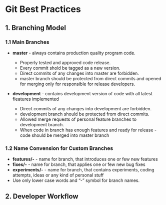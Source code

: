 # Git Best Practices

## 1. Branching Model

### 1.1 Main Branches

* **master** - always contains production quality program code.
  * Properly tested and approved code release.
  * Every commit shold be tagged as a new version.
  * Direct commits of any changes into master are forbidden.
  * master branch should be protected from direct commits and opened for merging only for responsible for release developers.


* **development** - contains development version of code with all latest fieatures implemented
  * Direct commits of any changes into development are forbidden.
  * development branch should be protected from direct commits.
  * Allowed merge requests of personal feature branches to development branch.
  * When code in branch has enough features and ready for release - code should be merged into master branch


### 1.2 Name Convension for Custom Branches


* **features/<github-issue-id>-<branch-name>** - name for branch, that introduces one or few new features
* **fixes/<github-issue-id>-<branch-name>** - name for branch, that applies one or few new bug fixes
* **experiments/<github-issue-id>-<branch-name>** - name for branch, that contains experiments, coding attempts, ideas or any kind of personal stuff
* Use only lower case words and “-” symbol for branch names.

## 2. Developer Workflow



